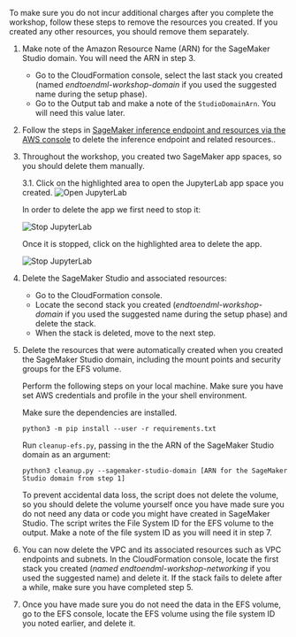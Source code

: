 To make sure you do not incur additional charges after you complete the workshop, follow these steps to remove the resources you created. If you created any other resources, you should remove them separately.

1. Make note of the Amazon Resource Name (ARN) for the SageMaker Studio domain. You will need the ARN in step 3.   
    - Go to the CloudFormation console, select the last stack you created (named _endtoendml-workshop-domain_ if you used the suggested name during the setup phase). 
    - Go to the Output tab and make a note of the `StudioDomainArn`. You will need this value later.

2. Follow the steps in [SageMaker inference endpoint and resources via the AWS console](https://docs.aws.amazon.com/sagemaker/latest/dg/realtime-endpoints-delete-resources.html) to delete the inference endpoint and related resources..

3. Throughout the workshop, you created two SageMaker app spaces, so you should delete them manually. 

    3.1. Click on the highlighted area to open the JupyterLab app space you created.
        <img src="../images/cleanup/open_jupyterlab.png" alt="Open JupyterLab" />

    In order to delete the app we first need to stop it:

    <img src="../images/cleanup/stop_jupyterlab.png" alt="Stop JupyterLab" />

    Once it is stopped, click on the highlighted area to delete the app. 

    <img src="../images/cleanup/delete_jupyterlab.png" alt="Stop JupyterLab" />

4. Delete the SageMaker Studio and associated resources:
    - Go to the CloudFormation console.
    - Locate the second stack you created (_endtoendml-workshop-domain_ if you used the suggested name during the setup phase) and delete the stack.
    - When the stack is deleted, move to the next step.

5. Delete the resources that were automatically created when you created the SageMaker Studio domain, including the mount points and security groups for the EFS volume.

    Perform the following steps on your local machine. Make sure you have set AWS credentials and profile in the your shell environment.

    Make sure the dependencies are installed.

    `python3 -m pip install --user -r requirements.txt`

    Run `cleanup-efs.py`, passing in the the ARN of the SageMaker Studio domain as an argument:

    ```
    python3 cleanup.py --sagemaker-studio-domain [ARN for the SageMaker Studio domain from step 1]
    ```

    To prevent accidental data loss, the script does not delete the volume, so you should delete the volume yourself once you have made sure you do not need any data or code you might have created in SageMaker Studio. The script writes the File System ID for the EFS volume to the output. Make a note of the file system ID as you will need it in step 7.

6. You can now delete the VPC and its associated resources such as VPC endpoints and subnets. In the CloudFormation console, locate the first stack you created (_named endtoendml-workshop-networking_ if you used the suggested name) and delete it. If the stack fails to delete after a while, make sure you have completed step 5.

7. Once you have made sure you do not need the data in the EFS volume, go to the EFS console, locate the EFS volume using the file system ID you noted earlier, and delete it.